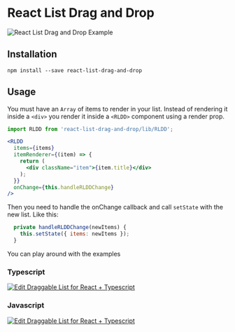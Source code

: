 # React List Drag and Drop

![React List Drag and Drop Example](https://i.imgur.com/TwGLUNf.gif "React List Drag and Drop Example")

## Installation

```
npm install --save react-list-drag-and-drop
```

## Usage

You must have an `Array` of items to render in your list. Instead of rendering it inside a `<div>` you render it inside a `<RLDD>` component using a render prop.

```javascript
import RLDD from 'react-list-drag-and-drop/lib/RLDD';
```

```jsx
<RLDD
  items={items}
  itemRenderer={(item) => {
    return (
      <div className="item">{item.title}</div>
    );
  }}
  onChange={this.handleRLDDChange}
/>
```
Then you need to handle the onChange callback and call `setState` with the new list. Like this:
```javascript
  private handleRLDDChange(newItems) {
    this.setState({ items: newItems });
  }
```

You can play around with the examples

### Typescript

[![Edit Draggable List for React + Typescript](https://codesandbox.io/static/img/play-codesandbox.svg)](https://codesandbox.io/s/10675l7213?autoresize=1&hidenavigation=1)

### Javascript 

[![Edit Draggable List for React + Typescript](https://codesandbox.io/static/img/play-codesandbox.svg)](https://codesandbox.io/s/18050jnp27?autoresize=1&hidenavigation=1)
